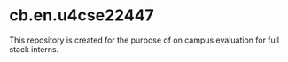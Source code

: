 # cb.en.u4cse22447
This repository is created for the purpose of on campus evaluation for full stack interns.
